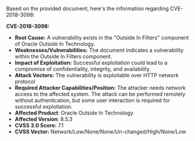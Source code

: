Based on the provided document, here's the information regarding CVE-2018-3098:

**CVE-2018-3098:**

*   **Root Cause:** A vulnerability exists in the "Outside In Filters" component of Oracle Outside In Technology.
*   **Weaknesses/Vulnerabilities:** The document indicates a vulnerability within the Outside In Filters component.
*   **Impact of Exploitation:** Successful exploitation could lead to a compromise of confidentiality, integrity, and availability.
*   **Attack Vectors:** The vulnerability is exploitable over HTTP network protocol
*   **Required Attacker Capabilities/Position:** The attacker needs network access to the affected system. The attack can be performed remotely without authentication, but some user interaction is required for successful exploitation.
* **Affected Product**: Oracle Outside In Technology
* **Affected Version**: 8.5.3
* **CVSS 3.0 Score:** 7.1
* **CVSS Vector:** Network/Low/None/None/Un-changed/High/None/Low